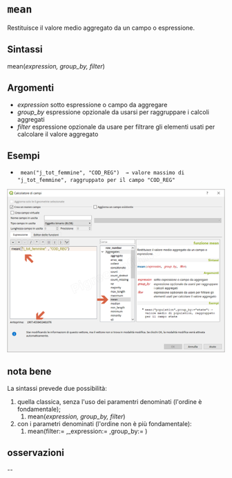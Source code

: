 # `mean`

Restituisce il valore medio aggregato da un campo o espressione.

## Sintassi

mean(_expression, group_by, filter_)

## Argomenti

* _expression_ sotto espressione o campo da aggregare
* _group_by_ espressione opzionale da usarsi per raggruppare i calcoli aggregati
* _filter_ espressione opzionale da usare per filtrare gli elementi usati per calcolare il valore aggregato

## Esempi

* ` mean("j_tot_femmine", "COD_REG")  → valore massimo di "j_tot_femmine", raggruppato per il campo "COD_REG"`

![](/img/aggregates/mean/mean1.png)

## nota bene

La sintassi prevede due possibilità:
1. quella classica, senza l'uso dei paramentri denominati (l'ordine è fondamentale);
    1. mean(_expression, group_by, filter_)
2. con i parametri denominati (l'ordine non è più fondamentale): 
    1. mean(filter:= ,_expression:= ,group_by:= )

## osservazioni

--